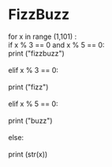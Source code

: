 <h1>FizzBuzz</h1>

for x in range (1,101) :
<br>
    if x % 3 == 0 and x % 5 == 0:
<br>
        print ("fizzbuzz")
<br>        
    elif x % 3 == 0:
<br>    
        print ("fizz")
<br>        
    elif x % 5 == 0:
<br>   
        print ("buzz")
<br>        
    else:
<br>    
        print (str(x))
